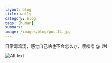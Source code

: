 ```yaml
---
layout: blog
title: Daily
category: blog
tags: [human]  
summary: 
image: /images/blog/post14.jpg
---
```



日常毒鸡汤，感觉自己啥也不会怎么办，嘤嘤嘤 @_@!

![Alt text](/images/blog/yiquan.png)